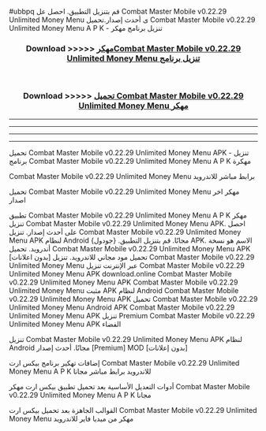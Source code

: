 #ubbpq قم بتنزيل التطبيق. احصل عل Combat Master Mobile v0.22.29 Unlimited Money Menu  ى أحدث إصدار.تحميل Combat Master Mobile v0.22.29 Unlimited Money Menu  A P K - تنزيل برنامج مهكر



<div align="center">
<h3>Download >>>>> <a href="https://ar-sites.web.app/?ar= Combat Master Mobile v0.22.29 Unlimited Money Menu ">مهكرCombat Master Mobile v0.22.29 Unlimited Money Menu  تنزيل برنامج</a></h3><br>

<h3>Download >>>>> <a href="https://ar-sites.web.app/?ar= Combat Master Mobile v0.22.29 Unlimited Money Menu ">تحميل Combat Master Mobile v0.22.29 Unlimited Money Menu  مهكر</a></h3>
</div>


----------------------------------------------------------

----------------------------------------------------------

----------------------------------------------------------

----------------------------------------------------------


تحميل Combat Master Mobile v0.22.29 Unlimited Money Menu  APK - تنزيل برنامج Combat Master Mobile v0.22.29 Unlimited Money Menu  A P K مهكرة

Combat Master Mobile v0.22.29 Unlimited Money Menu  برابط مباشر للاندرويد

تحميل Combat Master Mobile v0.22.29 Unlimited Money Menu  مهكر اخر اصدار

تطبيق Combat Master Mobile v0.22.29 Unlimited Money Menu  A P K مهكر
تنزيل Combat Master Mobile v0.22.29 Unlimited Money Menu  APK. احصل على أحدث إصدار.
تنزيل Combat Master Mobile v0.22.29 Unlimited Money Menu  APK لنظام Android مجانًا.
قم بتنزيل التطبيق. {جودول} APK. الاسم هو نسخة أندرويد.
تحميل Combat Master Mobile v0.22.29 Unlimited Money Menu  APK [بدون اعلانات]
تحميل مود مجاني للاندرويد.
تنزيل Combat Master Mobile v0.22.29 Unlimited Money Menu  عبر الإنترنت
تنزيل Combat Master Mobile v0.22.29 Unlimited Money Menu  APK
download.online Combat Master Mobile v0.22.29 Unlimited Money Menu  APK
Combat Master Mobile v0.22.29 Unlimited Money Menu  مثبت APK لنظام Android
Combat Master Mobile v0.22.29 Unlimited Money Menu  APK
تحميل Combat Master Mobile v0.22.29 Unlimited Money Menu  Android APK
Combat Master Mobile v0.22.29 Unlimited Money Menu  APK تنزيل Premium
Combat Master Mobile v0.22.29 Unlimited Money Menu  APK الفضاء

تنزيل Combat Master Mobile v0.22.29 Unlimited Money Menu  APK لنظام Android مجانًا. أحدث إصدار [Premium] MOD [بدون إعلانات]

إضافات تهكير برنامج بيكس ارت Combat Master Mobile v0.22.29 Unlimited Money Menu  A P K للاندرويد برابط مباشر مجانا

أدوات التعديل الأساسية بعد تحميل تطبيق بيكس ارت مهكر Combat Master Mobile v0.22.29 Unlimited Money Menu  A P K مجانا

القوالب الجاهزة بعد تحميل بيكس ارت Combat Master Mobile v0.22.29 Unlimited Money Menu  مهكر من ميديا فاير للاندرويد




